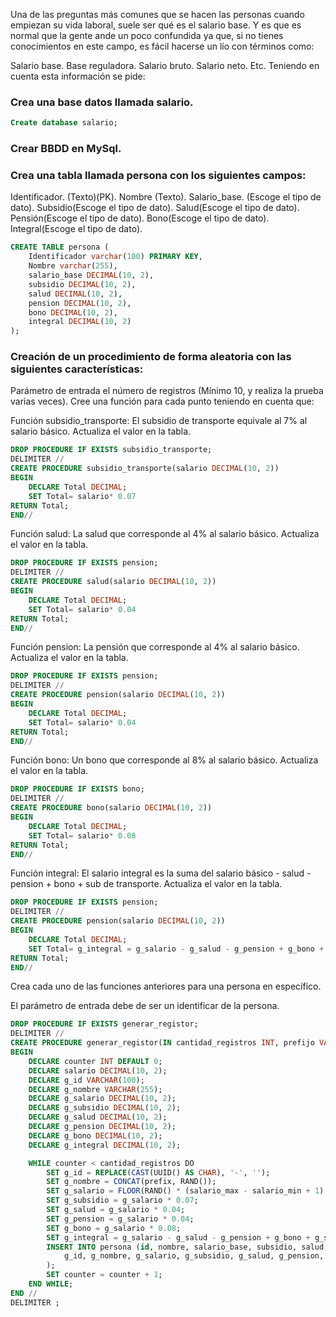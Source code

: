Una de las preguntas más comunes que se hacen las personas cuando empiezan su vida laboral, suele ser qué es el salario base. Y es que es normal que la gente ande un poco confundida ya que, si no tienes conocimientos en este campo, es fácil hacerse un lío con términos como:

Salario base.
Base reguladora.
Salario bruto.
Salario neto.
Etc.
Teniendo en cuenta esta información se pide:

### Crea una base datos llamada salario.

```sql
Create database salario;
```

### Crear BBDD en MySql.
### Crea una tabla llamada persona con los siguientes campos:
Identificador. (Texto)(PK).
Nombre (Texto).
Salario_base. (Escoge el tipo de dato).
Subsidio(Escoge el tipo de dato).
Salud(Escoge el tipo de dato).
Pensión(Escoge el tipo de dato).
Bono(Escoge el tipo de dato).
Integral(Escoge el tipo de dato).

```sql
CREATE TABLE persona (
    Identificador varchar(100) PRIMARY KEY,
    Nombre varchar(255),
    salario_base DECIMAL(10, 2),
    subsidio DECIMAL(10, 2),
    salud DECIMAL(10, 2),
    pension DECIMAL(10, 2),
    bono DECIMAL(10, 2),
    integral DECIMAL(10, 2)
);
```



### Creación de un procedimiento de forma aleatoria con las siguientes características:

Parámetro de entrada el número de registros (Mínimo 10, y realiza la prueba varias veces).
Cree una función para cada punto teniendo en cuenta que:


Función subsidio_transporte: El subsidio de transporte equivale al 7% al salario básico. Actualiza el valor en la tabla.

```sql
DROP PROCEDURE IF EXISTS subsidio_transporte;
DELIMITER //
CREATE PROCEDURE subsidio_transporte(salario DECIMAL(10, 2))
BEGIN
    DECLARE Total DECIMAL;
    SET Total= salario* 0.07
RETURN Total;
END//
```

Función salud: La salud que corresponde al 4% al salario básico. Actualiza el valor en la tabla.

```sql
DROP PROCEDURE IF EXISTS pension;
DELIMITER //
CREATE PROCEDURE salud(salario DECIMAL(10, 2))
BEGIN
    DECLARE Total DECIMAL;
    SET Total= salario* 0.04
RETURN Total;
END//
```
Función pension: La pensión que corresponde al 4% al salario básico. Actualiza el valor en la tabla.
```sql
DROP PROCEDURE IF EXISTS pension;
DELIMITER //
CREATE PROCEDURE pension(salario DECIMAL(10, 2))
BEGIN
    DECLARE Total DECIMAL;
    SET Total= salario* 0.04
RETURN Total;
END//
```
Función bono: Un bono que corresponde al 8% al salario básico. Actualiza el valor en la tabla.
```sql
DROP PROCEDURE IF EXISTS bono;
DELIMITER //
CREATE PROCEDURE bono(salario DECIMAL(10, 2))
BEGIN
    DECLARE Total DECIMAL;
    SET Total= salario* 0.08
RETURN Total;
END//
```
Función integral: El salario integral es la suma del salario básico - salud - pension + bono + sub de transporte. Actualiza el valor en la tabla.
```sql
DROP PROCEDURE IF EXISTS pension;
DELIMITER //
CREATE PROCEDURE pension(salario DECIMAL(10, 2))
BEGIN
    DECLARE Total DECIMAL;
    SET Total= g_integral = g_salario - g_salud - g_pension + g_bono + g_subsidio;
RETURN Total;
END//
```
Crea cada uno de las funciones anteriores para una persona en específico.

El parámetro de entrada debe de ser un identificar de la persona.

```sql
DROP PROCEDURE IF EXISTS generar_registor;
DELIMITER //
CREATE PROCEDURE generar_registor(IN cantidad_registros INT, prefijo VARCHAR(50), salario_min INT, salario_max INT)
BEGIN
    DECLARE counter INT DEFAULT 0;
    DECLARE salario DECIMAL(10, 2);
    DECLARE g_id VARCHAR(100);
    DECLARE g_nombre VARCHAR(255);
    DECLARE g_salario DECIMAL(10, 2);
    DECLARE g_subsidio DECIMAL(10, 2);
    DECLARE g_salud DECIMAL(10, 2);
    DECLARE g_pension DECIMAL(10, 2);
    DECLARE g_bono DECIMAL(10, 2);
    DECLARE g_integral DECIMAL(10, 2);

    WHILE counter < cantidad_registros DO
        SET g_id = REPLACE(CAST(UUID() AS CHAR), '-', '');
        SET g_nombre = CONCAT(prefix, RAND());
        SET g_salario = FLOOR(RAND() * (salario_max - salario_min + 1) + salario_min);
        SET g_subsidio = g_salario * 0.07;
        SET g_salud = g_salario * 0.04;
        SET g_pension = g_salario * 0.04;
        SET g_bono = g_salario * 0.08;
        SET g_integral = g_salario - g_salud - g_pension + g_bono + g_subsidio;
        INSERT INTO persona (id, nombre, salario_base, subsidio, salud, pension, bono, integral) values(
            g_id, g_nombre, g_salario, g_subsidio, g_salud, g_pension, g_bono, g_integral
        );
        SET counter = counter + 1;
    END WHILE;
END //
DELIMITER ;
```






